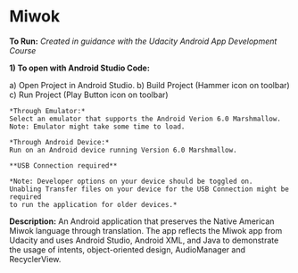 # Miwok

**To Run:**
*Created in guidance with the Udacity Android App Development Course*

**1) To open with Android Studio Code:**

   a) Open Project in Android Studio.
   b) Build Project (Hammer icon on toolbar)
   c) Run Project (Play Button icon on toolbar)
	
	*Through Emulator:* 
	Select an emulator that supports the Android Verion 6.0 Marshmallow.
	Note: Emulator might take some time to load.
	
	*Through Android Device:* 
	Run on an Android device running Version 6.0 Marshmallow. 
	
	**USB Connection required**
	
	*Note: Developer options on your device should be toggled on. 
	Unabling Transfer files on your device for the USB Connection might be required
	to run the application for older devices.* 


	
**Description:**
An Android application that preserves the Native American Miwok language through translation. The app reflects the Miwok app from Udacity and uses Android Studio, Android XML, and Java to demonstrate the usage of intents, object-oriented design, AudioManager and RecyclerView.
